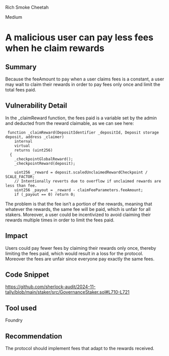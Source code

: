 Rich Smoke Cheetah

Medium

# A malicious user can pay less fees when he claim rewards

## Summary
Because the feeAmount to pay when a user claims fees is a constant, a user may wait to claim their rewards in order to pay fees only once and limit the total fees paid.

## Vulnerability Detail
In the _claimReward function, the fees paid is a variable set by the admin and deducted from the reward claimable, as we can see here:
```solidity
 function _claimReward(DepositIdentifier _depositId, Deposit storage deposit, address _claimer)
    internal
    virtual
    returns (uint256)
  {
    _checkpointGlobalReward();
    _checkpointReward(deposit);

    uint256 _reward = deposit.scaledUnclaimedRewardCheckpoint / SCALE_FACTOR;
    // Intentionally reverts due to overflow if unclaimed rewards are less than fee.
    uint256 _payout = _reward - claimFeeParameters.feeAmount;
    if (_payout == 0) return 0;
```
The problem is that the fee isn’t a portion of the rewards, meaning that whatever the rewards, the same fee will be paid, which is unfair for all stakers. Moreover, a user could be incentivized to avoid claiming their rewards multiple times in order to limit the fees paid.

## Impact
Users could pay fewer fees by claiming their rewards only once, thereby limiting the fees paid, which would result in a loss for the protocol. Moreover the fees are unfair since everyone pay exactly the same fees.

## Code Snippet
https://github.com/sherlock-audit/2024-11-tally/blob/main/staker/src/GovernanceStaker.sol#L710-L721
## Tool used

Foundry

## Recommendation
The protocol should implement fees that adapt to the rewards received.